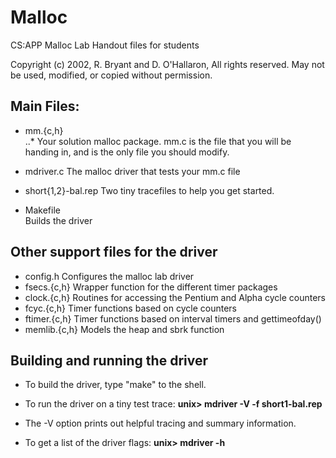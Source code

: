 # Malloc
CS:APP Malloc Lab
 Handout files for students

 Copyright (c) 2002, R. Bryant and D. O'Hallaron, All rights reserved.
 May not be used, modified, or copied without permission.

## Main Files:

* mm.{c,h}	
..* Your solution malloc package. mm.c is the file that you will be handing in, and is the only file you should modify.

* mdriver.c	
	The malloc driver that tests your mm.c file

* short{1,2}-bal.rep
	Two tiny tracefiles to help you get started. 

* Makefile	
	Builds the driver

## Other support files for the driver

+ config.h	Configures the malloc lab driver
+ fsecs.{c,h}	Wrapper function for the different timer packages
+ clock.{c,h}	Routines for accessing the Pentium and Alpha cycle counters
+ fcyc.{c,h}	Timer functions based on cycle counters
+ ftimer.{c,h}	Timer functions based on interval timers and gettimeofday()
+ memlib.{c,h}	Models the heap and sbrk function

## Building and running the driver

+ To build the driver, type "make" to the shell.

+ To run the driver on a tiny test trace: **unix> mdriver -V -f short1-bal.rep**

+ The -V option prints out helpful tracing and summary information.

+ To get a list of the driver flags: **unix> mdriver -h**

